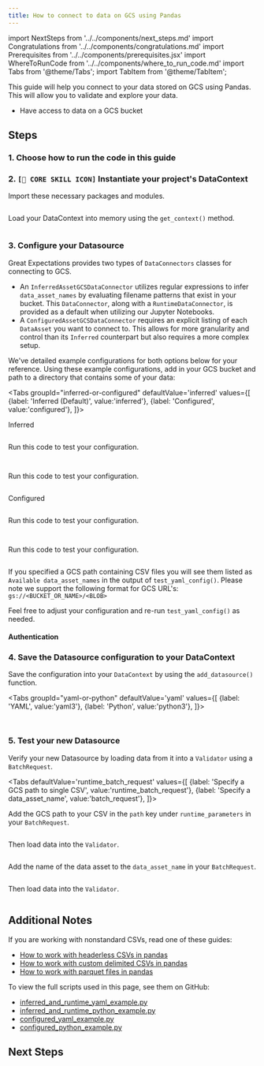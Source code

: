 ```yaml
---
title: How to connect to data on GCS using Pandas
---
```


import NextSteps from '../../components/next_steps.md'
import Congratulations from '../../components/congratulations.md'
import Prerequisites from '../../components/prerequisites.jsx'
import WhereToRunCode from '../../components/where_to_run_code.md'
import Tabs from '@theme/Tabs';
import TabItem from '@theme/TabItem';

This guide will help you connect to your data stored on GCS using Pandas.
This will allow you to validate and explore your data.

<Prerequisites>

- Have access to data on a GCS bucket

</Prerequisites>

## Steps

### 1. Choose how to run the code in this guide

<WhereToRunCode />

### 2. `[🍏 CORE SKILL ICON]` Instantiate your project's DataContext

Import these necessary packages and modules.

```python file=../../../../../tests/integration/docusaurus/connecting_to_your_data/cloud/gcs/pandas/inferred_and_runtime_yaml_example.py#L1-L4
```

Load your DataContext into memory using the `get_context()` method.

```python file=../../../../../tests/integration/docusaurus/connecting_to_your_data/cloud/gcs/pandas/inferred_and_runtime_yaml_example.py#L6
```

### 3. Configure your Datasource

Great Expectations provides two types of `DataConnectors` classes for connecting to GCS.
  - An `InferredAssetGCSDataConnector` utilizes regular expressions to infer `data_asset_names` by evaluating filename patterns that exist in your bucket. This `DataConnector`, along with a `RuntimeDataConnector`, is provided as a default when utilizing our Jupyter Notebooks.
  - A `ConfiguredAssetGCSDataConnector` requires an explicit listing of each `DataAsset` you want to connect to. This allows for more granularity and control than its `Inferred` counterpart but also requires a more complex setup.

We've detailed example configurations for both options below for your reference.
Using these example configurations, add in your GCS bucket and path to a directory that contains some of your data:

<Tabs
  groupId="inferred-or-configured"
  defaultValue='inferred'
  values={[
  {label: 'Inferred (Default)', value:'inferred'},
  {label: 'Configured', value:'configured'},
  ]}>

<TabItem value="inferred">
  Inferred
  <Tabs
    groupId="yaml-or-python"
    defaultValue='yaml1'
    values={[
    {label: 'YAML', value:'yaml1'},
    {label: 'Python', value:'python1'},
    ]}>
  <TabItem value="yaml1">

  ```python file=../../../../../tests/integration/docusaurus/connecting_to_your_data/cloud/gcs/pandas/inferred_and_runtime_yaml_example.py#L8-L27
  ```

  Run this code to test your configuration.

  ```python file=../../../../../tests/integration/docusaurus/connecting_to_your_data/cloud/gcs/pandas/inferred_and_runtime_yaml_example.py#L37
  ```
  </TabItem>
  <TabItem value="python1">

  ```python file=../../../../../tests/integration/docusaurus/connecting_to_your_data/cloud/gcs/pandas/inferred_and_runtime_python_example.py#L8-L27
  ```

  Run this code to test your configuration.

  ```python file=../../../../../tests/integration/docusaurus/connecting_to_your_data/cloud/gcs/pandas/inferred_and_runtime_python_example.py#L38
  ```
  </TabItem>
  </Tabs>
</TabItem>
<TabItem value="configured">
  Configured
  <Tabs
    groupId="yaml-or-python"
    defaultValue='yaml2'
    values={[
    {label: 'YAML', value:'yaml2'},
    {label: 'Python', value:'python2'},
    ]}>
  <TabItem value="yaml2">

  ```python file=../../../../../tests/integration/docusaurus/connecting_to_your_data/cloud/gcs/pandas/configured_yaml_example.py#L8-L25
  ```

  Run this code to test your configuration.

  ```python file=../../../../../tests/integration/docusaurus/connecting_to_your_data/cloud/gcs/pandas/configured_yaml_example.py#L36
  ```
  </TabItem>
  <TabItem value="python2">

  ```python file=../../../../../tests/integration/docusaurus/connecting_to_your_data/cloud/gcs/pandas/configured_python_example.py#L8-L25
  ```

  Run this code to test your configuration.

  ```python file=../../../../../tests/integration/docusaurus/connecting_to_your_data/cloud/gcs/pandas/configured_python_example.py#L35
  ```
  </TabItem>
  </Tabs>
</TabItem>
</Tabs>

If you specified a GCS path containing CSV files you will see them listed as `Available data_asset_names` in the output of `test_yaml_config()`.
Please note we support the following format for GCS URL's: `gs://<BUCKET_OR_NAME>/<BLOB>`

Feel free to adjust your configuration and re-run `test_yaml_config()` as needed.

#### Authentication

### 4. Save the Datasource configuration to your DataContext

Save the configuration into your `DataContext` by using the `add_datasource()` function.

<Tabs
  groupId="yaml-or-python"
  defaultValue='yaml'
  values={[
  {label: 'YAML', value:'yaml3'},
  {label: 'Python', value:'python3'},
  ]}>
  <TabItem value="yaml3">

```python file=../../../../../tests/integration/docusaurus/connecting_to_your_data/cloud/gcs/pandas/inferred_and_runtime_yaml_example.py#L39
```

</TabItem>
<TabItem value="python3">

```python file=../../../../../tests/integration/docusaurus/connecting_to_your_data/cloud/gcs/pandas/inferred_and_runtime_python_example.py#L40
```

</TabItem>
</Tabs>

### 5. Test your new Datasource

Verify your new Datasource by loading data from it into a `Validator` using a `BatchRequest`.

<Tabs
  defaultValue='runtime_batch_request'
  values={[
  {label: 'Specify a GCS path to single CSV', value:'runtime_batch_request'},
  {label: 'Specify a data_asset_name', value:'batch_request'},
  ]}>
  <TabItem value="runtime_batch_request">

Add the GCS path to your CSV in the `path` key under `runtime_parameters` in your `BatchRequest`.

```python file=../../../../../tests/integration/docusaurus/connecting_to_your_data/cloud/gcs/pandas/inferred_and_runtime_yaml_example.py#L42-L48
```
Then load data into the `Validator`.
```python file=../../../../../tests/integration/docusaurus/connecting_to_your_data/cloud/gcs/pandas/inferred_and_runtime_yaml_example.py#L56-L62
```

  </TabItem>
  <TabItem value="batch_request">

Add the name of the data asset to the `data_asset_name` in your `BatchRequest`.

```python file=../../../../../tests/integration/docusaurus/connecting_to_your_data/cloud/gcs/pandas/inferred_and_runtime_yaml_example.py#L68-L72
```
Then load data into the `Validator`.
```python file=../../../../../tests/integration/docusaurus/connecting_to_your_data/cloud/gcs/pandas/inferred_and_runtime_yaml_example.py#L56-L62
```

  </TabItem>
</Tabs>


<Congratulations />

## Additional Notes

If you are working with nonstandard CSVs, read one of these guides:

- [How to work with headerless CSVs in pandas](#TODO)
- [How to work with custom delimited CSVs in pandas](#TODO)
- [How to work with parquet files in pandas](#TODO)

To view the full scripts used in this page, see them on GitHub:

- [inferred_and_runtime_yaml_example.py](https://github.com/great-expectations/great_expectations/blob/develop/tests/integration/docusaurus/connecting_to_your_data/cloud/gcs/pandas/inferred_and_runtime_yaml_example.py)
- [inferred_and_runtime_python_example.py](https://github.com/great-expectations/great_expectations/blob/develop/tests/integration/docusaurus/connecting_to_your_data/cloud/gcs/pandas/inferred_and_runtime_python_example.py)
- [configured_yaml_example.py](https://github.com/great-expectations/great_expectations/blob/develop/tests/integration/docusaurus/connecting_to_your_data/cloud/gcs/pandas/configured_yaml_example.py)
- [configured_python_example.py](https://github.com/great-expectations/great_expectations/blob/develop/tests/integration/docusaurus/connecting_to_your_data/cloud/gcs/pandas/configured_python_example.py)

## Next Steps

<NextSteps />
